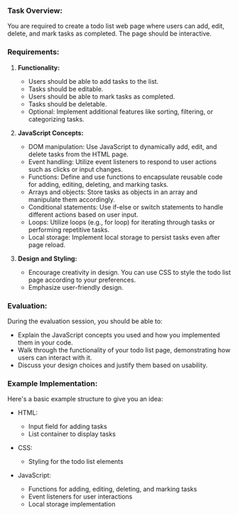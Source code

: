 ### Task Overview:
You are required to create a todo list web page where users can add, edit, delete, and mark tasks as completed. The page should be interactive.

### Requirements:
1. **Functionality:**
   - Users should be able to add tasks to the list.
   - Tasks should be editable.
   - Users should be able to mark tasks as completed.
   - Tasks should be deletable.
   - Optional: Implement additional features like sorting, filtering, or categorizing tasks.

2. **JavaScript Concepts:**
   - DOM manipulation: Use JavaScript to dynamically add, edit, and delete tasks from the HTML page.
   - Event handling: Utilize event listeners to respond to user actions such as clicks or input changes.
   - Functions: Define and use functions to encapsulate reusable code for adding, editing, deleting, and marking tasks.
   - Arrays and objects: Store tasks as objects in an array and manipulate them accordingly.
   - Conditional statements: Use if-else or switch statements to handle different actions based on user input.
   - Loops: Utilize loops (e.g., for loop) for iterating through tasks or performing repetitive tasks.
   - Local storage: Implement local storage to persist tasks even after page reload.

3. **Design and Styling:**
   - Encourage creativity in design. You can use CSS to style the todo list page according to your preferences.
   - Emphasize user-friendly design.

### Evaluation:
During the evaluation session, you should be able to:
* Explain the JavaScript concepts you used and how you implemented them in your code.
* Walk through the functionality of your todo list page, demonstrating how users can interact with it.
* Discuss your design choices and justify them based on usability.

### Example Implementation:
Here's a basic example structure to give you an idea:

* HTML:
  - Input field for adding tasks
  - List container to display tasks

* CSS:
  - Styling for the todo list elements

* JavaScript:
  - Functions for adding, editing, deleting, and marking tasks
  - Event listeners for user interactions
  - Local storage implementation